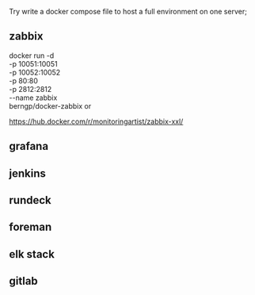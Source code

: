 Try write a docker compose file to host a full environment on one server;

## zabbix
docker run -d \
           -p 10051:10051 \
           -p 10052:10052 \
           -p 80:80       \
           -p 2812:2812   \
           --name zabbix  \
           berngp/docker-zabbix
or

https://hub.docker.com/r/monitoringartist/zabbix-xxl/

## grafana

## jenkins

## rundeck

## foreman

## elk stack

## gitlab
